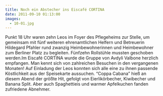 ```yaml
---
title: Noch ein Abstecher ins Eiscafé CORTINA
date: 2011-09-10 01:13:00
images:
  - 10-01.jpg
---
```


Punkt 18 Uhr waren zehn Leos im Foyer des Pflegeheims zur Stelle, um gemeinsam mit fünf weiteren ehrenamtlichen Helfern und Betreuerin Hildegard Pfahler rund zwanzig Heimbewohnerinnen und Heimbewohner zum Berliner Platz zu begleiten. Fünfzehn Rollstühle mussten geschoben werden.Im Eiscafé CORTINA wurde die Gruppe von Avdyli Valbone herzlich empfangen. Man kennt sich von zahlreichen Besuchen in den vergangenen Monaten! Auf Einladung der Leos konnten sich alle eine zu ihnen passende Köstlichkeit aus der Speisekarte aussuchen. “Coppa Cabana” hieß an diesem Abend der größte Hit, gefolgt von Eierlikörbecher, Kiwibecher und Banana Split. Aber auch Spaghettieis und warmer Apfelkuchen fanden zufriedene Abnehmer.
